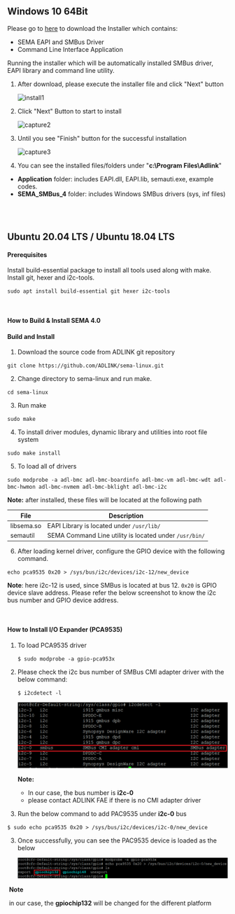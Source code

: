 ## Windows 10 64Bit

Please go to [here](https://hq0epm0west0us0storage.blob.core.windows.net/public/SEMA4.0/SEMA4.0.1_Win10_64bit_20200520.zip)  to download the Installer which contains:

* SEMA EAPI and SMBus Driver
* Command Line Interface Application

Running the installer which will be automatically installed SMBus driver, EAPI library and command line utility.

1. After download, please execute the installer file and click "Next" button

    ![install1](HowToInstallSEMA.assets/install1-1582257539251.png)


2. Click "Next" Button to start to install 

    ![capture2](HowToInstallSEMA.assets/capture2.png)

3. Until you see "Finish" button for the successful installation

    ![capture3](HowToInstallSEMA.assets/capture3-1582261215293.png)

4. You can see the installed files/folders under "**c:\Program Files\Adlink**"

  * **Application** folder: includes EAPI.dll, EAPI.lib, semauti.exe, example codes.
  * **SEMA_SMBus_4** folder: includes Windows SMBus drivers (sys, inf files)

<br />

<br>

## Ubuntu 20.04 LTS / Ubuntu 18.04 LTS

#### Prerequisites

Install build-essential package to install all tools used along with make. Install git, hexer and i2c-tools.

```
sudo apt install build-essential git hexer i2c-tools
```

<br>

#### How to Build & Install SEMA 4.0

#### Build and Install

1. Download the source code from ADLINK git repository

```
git clone https://github.com/ADLINK/sema-linux.git
```

2. Change directory to sema-linux and run make.

```
cd sema-linux
```

3. Run make

```
sudo make
```

4. To install driver modules, dynamic library and utilities into root file system

```
sudo make install
```


5. To load all of drivers

```
sudo modprobe -a adl-bmc adl-bmc-boardinfo adl-bmc-vm adl-bmc-wdt adl-bmc-hwmon adl-bmc-nvmem adl-bmc-bklight adl-bmc-i2c 
```

   **Note:** after installed, these files will be located at the following path

| File       | Description                                            |
| ---------- | ------------------------------------------------------ |
| libsema.so | EAPI Library is located under `/usr/lib/`              |
| semautil   | SEMA Command Line utility is located under `/usr/bin/` |


6. After loading kernel driver, configure the GPIO device with the following command.

```
echo pca9535 0x20 > /sys/bus/i2c/devices/i2c-12/new_device
```

**Note**: here i2c-12 is used, since SMBus is located at bus 12. `0x20` is GPIO device slave address. Please refer the below screenshot to know the i2c bus number and GPIO device address.



<br>

#### How to Install I/O Expander (PCA9535)

1. To load PCA9535 driver

   ```
   $ sudo modprobe -a gpio-pca953x
   ```

2. Please check the i2c bus number of SMBus CMI adapter driver with the below command:

   ```
   $ i2cdetect -l
   ```

   ![image-20210323103456374](HowToInstallSEMA.assets/image-20210323103456374.png)

   **Note:** 

   * In our case, the bus number is **i2c-0** 
   * please contact ADLINK FAE if there is no CMI adapter driver

   

2. Run the below command to add PAC9535 under **i2c-0** bus

```
$ sudo echo pca9535 0x20 > /sys/bus/i2c/devices/i2c-0/new_device
```

3. Once successfully,  you can see the PAC9535 device is loaded as the below

   ![image-20210323104505689](HowToInstallSEMA.assets/image-20210323104505689.png)

​     **Note** 

​        in our case, the **gpiochip132** will be changed for the different platform
